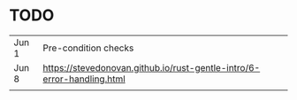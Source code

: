 TODO
====

|       |                                                                        |
|-------|------------------------------------------------------------------------|
| Jun 1 | Pre-condition checks                                                   |
| Jun 8 | https://stevedonovan.github.io/rust-gentle-intro/6-error-handling.html |
|       |                                                                        |
